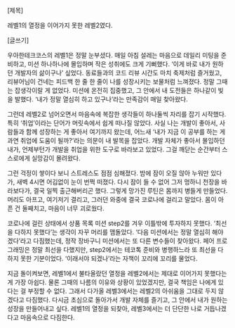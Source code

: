 [제목]

레벨1의 열정을 이어가지 못한 레벨2였다.

[글쓰기]

우아한테크코스의 레벨1은 정말 눈부셨다. 매일 아침 설레는 마음으로 데일리 미팅을 준비하고, 미션 하나하나에 몰입하며 작은 성취에도 크게 기뻐했다. ‘이게 바로 내가 원하던 개발자의 삶이구나’ 싶었다. 동료들과의 코드 리뷰 시간도 마치 축제처럼 즐거웠고, 리뷰어님이 건네는 피드백 한 줄 한 줄이 나를 성장시키는 보물처럼 느껴졌다. 정말 그때는 잡생각이랄 게 없었다. 미션에 온전히 집중했고, 그 안에서 내 도전들은 하나같이 빛을 발했다. ‘내가 정말 열심히 하고 있구나’라는 만족감이 매일 찾아왔다.

그런데 레벨2로 넘어오면서 마음속에 복잡한 생각들이 하나둘씩 자리를 잡기 시작했다. 특히 ‘취업’이라는 단어가 머릿속에서 쉽게 떠나질 않았다. 사실 나는 개발이 좋아서, 사람들과 함께 성장하는 게 좋아서 여기까지 왔는데, 어느새 ‘내가 지금 이 공부를 하는 게 과연 취업에 도움이 될까?’라는 의문이 내 발목을 잡았다. 개발 자체가 좋아서 몰입하던 내가, 언제부턴가 개발을 취업을 위한 도구로 바라보고 있었다. 그걸 깨닫는 순간부터 스스로에게 실망감이 몰려왔다.

그런 걱정이 쌓이다 보니 스트레스도 점점 심해졌다. 밤에 잠이 오질 않아 누워만 있다가, 새벽 4시면 어김없이 눈이 번쩍 떠졌다. 다시 잠이 들 수 없어 그저 멍하니 천장을 바라보다가, 결국 일찍 출근해버리곤 했다. 그렇게 망가진 루틴은 몸까지 병들게 만들었다. 머리도 아프고, 여기저기 결리고, 그러던 와중에 결국 코로나에 걸리고 말았다. 몸이 아픈 건 둘째치고, 마음이 너무 괴로웠다.

코로나에 걸린 상태에서 상품 목록 미션 step2를 겨우 이틀밖에 투자하지 못했다. ‘최선을 다하지 못했다’는 생각이 자꾸 머리를 맴돌았다. ‘다음 미션에서는 정말 열심히 해야겠다’라고 다짐했는데, 정작 장바구니 미션에서는 또 다른 변수들이 찾아왔다. 페어 프로그래밍은 정말 최선을 다했지만, step2에서는 테코톡 준비와 병행하느라 또 최선을 다하지 못한 기분이었다. ‘이래서야 되겠나’라는 자책이 꼬리에 꼬리를 물었다.

지금 돌이켜보면, 레벨1에서 불타올랐던 열정을 레벨2에서는 제대로 이어가지 못했다는 게 가장 아쉽다. 물론 그때의 나름의 이유와 상황이 있었겠지만, 결국 책임은 나에게 있다는 걸 부정할 수 없다. 그래서 다가올 레벨3에서는 레벨2의 아쉬움을 그대로 두지 않겠다고 다짐했다. 다시금 초심으로 돌아가서 개발 자체를 즐기고, 그 안에서 내가 원하는 성장을 만들어내고 싶다. 레벨1의 열정을 되찾아, 레벨3에서는 더 단단한 나로 거듭나겠다고 마음속으로 다짐한다.
